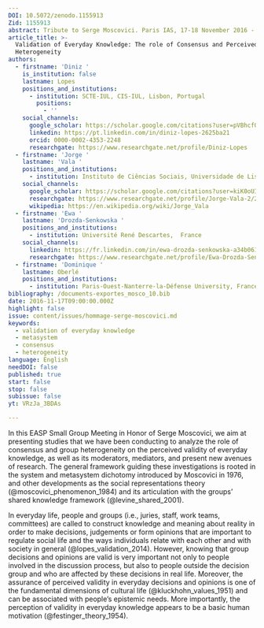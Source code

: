 ```yaml
---
DOI: 10.5072/zenodo.1155913
Zid: 1155913
abstract: Tribute to Serge Moscovici. Paris IAS, 17-18 November 2016 - Session 3
article_title: >-
  Validation of Everyday Knowledge: The role of Consensus and Perceived
  Heterogeneity
authors:
  - firstname: 'Diniz '
    is_institution: false
    lastname: Lopes
    positions_and_institutions:
      - institution: SCTE-IUL, CIS-IUL, Lisbon, Portugal
        positions:
          - ''
    social_channels:
      google_scholar: https://scholar.google.com/citations?user=pVBhcfQAAAAJ&hl=en
      linkedin: https://pt.linkedin.com/in/diniz-lopes-2625ba21
      orcid: 0000-0002-4353-2248
      researchgate: https://www.researchgate.net/profile/Diniz-Lopes
  - firstname: 'Jorge '
    lastname: 'Vala '
    positions_and_institutions:
      - institution: Instituto de Ciências Sociais, Universidade de Lisboa, Portugal
    social_channels:
      google_scholar: https://scholar.google.com/citations?user=kiK0oUIAAAAJ&hl=pt-PT
      researchgate: https://www.researchgate.net/profile/Jorge-Vala-2/2
      wikipedia: https://en.wikipedia.org/wiki/Jorge_Vala
  - firstname: 'Ewa '
    lastname: 'Drozda-Senkowska '
    positions_and_institutions:
      - institution: Université René Descartes,  France
    social_channels:
      linkedin: https://fr.linkedin.com/in/ewa-drozda-senkowska-a34b0615a
      researchgate: https://www.researchgate.net/profile/Ewa-Drozda-Senkowska
  - firstname: 'Dominique '
    lastname: Oberlé
    positions_and_institutions:
      - institution: Paris-Ouest-Nanterre-la-Défense University, France
bibliography: /documents-exportes_mosco_10.bib
date: 2016-11-17T09:00:00.000Z
highlight: false
issue: content/issues/hommage-serge-moscovici.md
keywords:
  - validation of everyday knowledge
  - metasystem
  - consensus
  - heterogeneity
language: English
needDOI: false
published: true
start: false
stop: false
subissue: false
yt: VRzJa_3BDAs

---
```


In this EASP Small Group Meeting in Honor of Serge Moscovici, we aim at presenting studies that we have been conducting to analyze the role of consensus and group heterogeneity on the perceived validity of everyday knowledge, as well as its moderators, mediators, and present new avenues of research. The general framework guiding these investigations is rooted in the system and metasystem dichotomy introduced by Moscovici in 1976, and other developments as the social representations theory (@moscovici_phenomenon_1984) and its articulation with the groups’ shared knowledge framework (@levine_shared_2001).

In everyday life, people and groups (i.e., juries, staff, work teams, committees) are called to construct knowledge and meaning about reality in order to make decisions, judgements or form opinions that are important to regulate social life and the ways individuals relate with each other and with society in general (@lopes_validation_2014). However, knowing that group decisions and opinions are valid is very important not only to people involved in the discussion process, but also to people outside the decision group and who are affected by these decisions in real life. Moreover, the assurance of perceived validity in everyday decisions and opinions is one of the fundamental dimensions of cultural life (@kluckhohn_values_1951) and can be associated with people’s epistemic needs. More importantly, the perception of validity in everyday knowledge appears to be a basic human motivation (@festinger_theory_1954).

<Youtube yt="VRzJa_3BDAs" caption="Validation of Everyday Knowledge: The role of Consensus and Perceived Heterogeneity" start="false" stop="false"></Youtube>